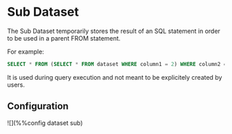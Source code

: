 # Sub Dataset

The Sub Dataset temporarily stores the result of an SQL statement in order to be used 
in a parent FROM statement.

For example:

```sql
SELECT * FROM (SELECT * FROM dataset WHERE column1 = 2) WHERE column2 = 4
```

It is used during query execution and not meant to be explicitely created by users.

## Configuration

![](%%config dataset sub)

